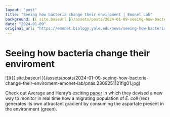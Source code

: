 ```yaml
---
layout: "post"
title: "Seeing how bacteria change their enviroment | Emonet Lab"
background: {{ site.baseurl }}/assets/posts/2024-01-09-seeing-how-bacteria-change-their-enviroment-emonet-lab/pnas.2309251121fig01.jpg
date: "2024-01-09"
original_url: "https://emonet.biology.yale.edu/news/seeing-how-bacteria-change-their-enviroment"
---
```

# Seeing how bacteria change their enviroment

![]({{ site.baseurl }}/assets/posts/2024-01-09-seeing-how-bacteria-change-their-enviroment-emonet-lab/pnas.2309251121fig01.jpg)

Check out Average and Henry’s exciting [paper](https://www.pnas.org/doi/10.1073/pnas.2309251121) in which they devised a new way to monitor in real time how a migrating population of *E. coli* (red) generates its own attractant gradient by consuming the aspartate present in the environment (green).